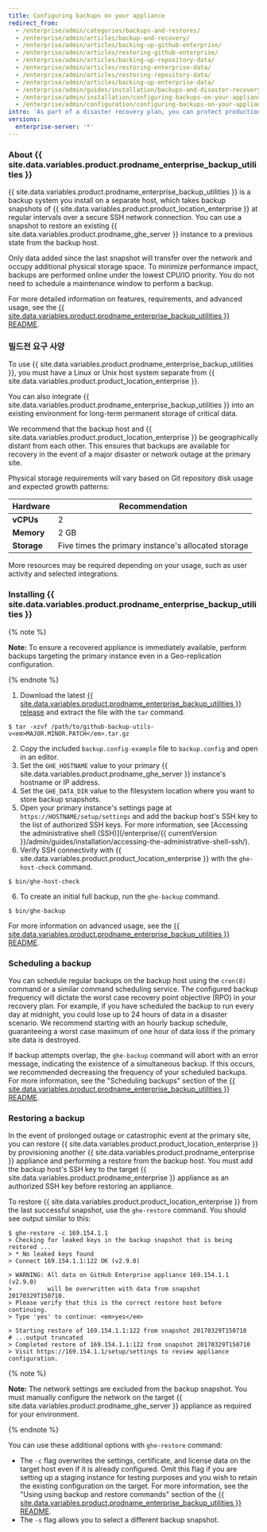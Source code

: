 ```yaml
---
title: Configuring backups on your appliance
redirect_from:
  - /enterprise/admin/categories/backups-and-restores/
  - /enterprise/admin/articles/backup-and-recovery/
  - /enterprise/admin/articles/backing-up-github-enterprise/
  - /enterprise/admin/articles/restoring-github-enterprise/
  - /enterprise/admin/articles/backing-up-repository-data/
  - /enterprise/admin/articles/restoring-enterprise-data/
  - /enterprise/admin/articles/restoring-repository-data/
  - /enterprise/admin/articles/backing-up-enterprise-data/
  - /enterprise/admin/guides/installation/backups-and-disaster-recovery/
  - /enterprise/admin/installation/configuring-backups-on-your-appliance
  - /enterprise/admin/configuration/configuring-backups-on-your-appliance
intro: 'As part of a disaster recovery plan, you can protect production data on {{ site.data.variables.product.product_location_enterprise }} by configuring automated backups.'
versions:
  enterprise-server: '*'
---
```


### About {{ site.data.variables.product.prodname_enterprise_backup_utilities }}

{{ site.data.variables.product.prodname_enterprise_backup_utilities }} is a backup system you install on a separate host, which takes backup snapshots of {{ site.data.variables.product.product_location_enterprise }} at regular intervals over a secure SSH network connection. You can use a snapshot to restore an existing {{ site.data.variables.product.prodname_ghe_server }} instance to a previous state from the backup host.

Only data added since the last snapshot will transfer over the network and occupy additional physical storage space. To minimize performance impact, backups are performed online under the lowest CPU/IO priority. You do not need to schedule a maintenance window to perform a backup.

For more detailed information on features, requirements, and advanced usage, see the [{{ site.data.variables.product.prodname_enterprise_backup_utilities }} README](https://github.com/github/backup-utils#readme).

### 빌드전 요구 사양

To use {{ site.data.variables.product.prodname_enterprise_backup_utilities }}, you must have a Linux or Unix host system separate from {{ site.data.variables.product.product_location_enterprise }}.

You can also integrate {{ site.data.variables.product.prodname_enterprise_backup_utilities }} into an existing environment for long-term permanent storage of critical data.

We recommend that the backup host and {{ site.data.variables.product.product_location_enterprise }} be geographically distant from each other. This ensures that backups are available for recovery in the event of a major disaster or network outage at the primary site.

Physical storage requirements will vary based on Git repository disk usage and expected growth patterns:

| Hardware    | Recommendation                                      |
| ----------- | --------------------------------------------------- |
| **vCPUs**   | 2                                                   |
| **Memory**  | 2 GB                                                |
| **Storage** | Five times the primary instance's allocated storage |

More resources may be required depending on your usage, such as user activity and selected integrations.

### Installing {{ site.data.variables.product.prodname_enterprise_backup_utilities }}

{% note %}

**Note:** To ensure a recovered appliance is immediately available, perform backups targeting the primary instance even in a Geo-replication configuration.

{% endnote %}

1. Download the latest [{{ site.data.variables.product.prodname_enterprise_backup_utilities }} release](https://github.com/github/backup-utils/releases) and extract the file with the `tar` command.
  ```shell
  $ tar -xzvf /path/to/github-backup-utils-v<em>MAJOR.MINOR.PATCH</em>.tar.gz     
  ```
2. Copy the included `backup.config-example` file to `backup.config` and open in an editor.
3. Set the `GHE_HOSTNAME` value to your primary {{ site.data.variables.product.prodname_ghe_server }} instance's hostname or IP address.
4. Set the `GHE_DATA_DIR` value to the filesystem location where you want to store backup snapshots.
5. Open your primary instance's settings page at `https://HOSTNAME/setup/settings` and add the backup host's SSH key to the list of authorized SSH keys. For more information, see [Accessing the administrative shell (SSH)](/enterprise/{{ currentVersion }}/admin/guides/installation/accessing-the-administrative-shell-ssh/).
5. Verify SSH connectivity with {{ site.data.variables.product.product_location_enterprise }} with the `ghe-host-check` command.
  ```shell
  $ bin/ghe-host-check        
  ```
  6. To create an initial full backup, run the `ghe-backup` command.
  ```shell
  $ bin/ghe-backup        
  ```

For more information on advanced usage, see the [{{ site.data.variables.product.prodname_enterprise_backup_utilities }} README](https://github.com/github/backup-utils#readme).

### Scheduling a backup

You can schedule regular backups on the backup host using the `cron(8)` command or a similar command scheduling service. The configured backup frequency will dictate the worst case recovery point objective (RPO) in your recovery plan. For example, if you have scheduled the backup to run every day at midnight, you could lose up to 24 hours of data in a disaster scenario. We recommend starting with an hourly backup schedule, guaranteeing a worst case maximum of one hour of data loss if the primary site data is destroyed.

If backup attempts overlap, the `ghe-backup` command will abort with an error message, indicating the existence of a simultaneous backup. If this occurs, we recommended decreasing the frequency of your scheduled backups. For more information, see the "Scheduling backups" section of the [{{ site.data.variables.product.prodname_enterprise_backup_utilities }} README](https://github.com/github/backup-utils#scheduling-backups).

### Restoring a backup

In the event of prolonged outage or catastrophic event at the primary site, you can restore {{ site.data.variables.product.product_location_enterprise }} by provisioning another {{ site.data.variables.product.prodname_enterprise }} appliance and performing a restore from the backup host. You must add the backup host's SSH key to the target {{ site.data.variables.product.prodname_enterprise }} appliance as an authorized SSH key before restoring an appliance.

To restore {{ site.data.variables.product.product_location_enterprise }} from the last successful snapshot, use the `ghe-restore` command. You should see output similar to this:

```shell
$ ghe-restore -c 169.154.1.1
> Checking for leaked keys in the backup snapshot that is being restored ...
> * No leaked keys found
> Connect 169.154.1.1:122 OK (v2.9.0)

> WARNING: All data on GitHub Enterprise appliance 169.154.1.1 (v2.9.0)
>          will be overwritten with data from snapshot 20170329T150710.
> Please verify that this is the correct restore host before continuing.
> Type 'yes' to continue: <em>yes</em>

> Starting restore of 169.154.1.1:122 from snapshot 20170329T150710
# ...output truncated
> Completed restore of 169.154.1.1:122 from snapshot 20170329T150710
> Visit https://169.154.1.1/setup/settings to review appliance configuration.
```

{% note %}

**Note:** The network settings are excluded from the backup snapshot. You must manually configure the network on the target {{ site.data.variables.product.prodname_ghe_server }} appliance as required for your environment.

{% endnote %}

You can use these additional options with `ghe-restore` command:
- The `-c` flag overwrites the settings, certificate, and license data on the target host even if it is already configured. Omit this flag if you are setting up a staging instance for testing purposes and you wish to retain the existing configuration on the target. For more information, see the "Using using backup and restore commands" section of the [{{ site.data.variables.product.prodname_enterprise_backup_utilities }} README](https://github.com/github/backup-utils#using-the-backup-and-restore-commands).
- The `-s` flag allows you to select a different backup snapshot.
  

